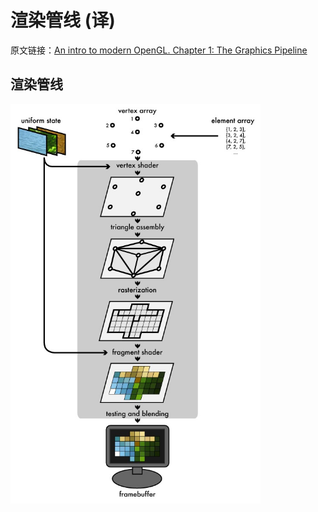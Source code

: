 # 渲染管线 (译)

原文链接：[An intro to modern OpenGL. Chapter 1: The Graphics Pipeline](https://duriansoftware.com/joe/an-intro-to-modern-opengl.-chapter-1:-the-graphics-pipeline)

## 渲染管线

<img src="https://github.com/zqiangxu/webgl/blob/main/assets/book/lesson23/graphics-pipeline.png?raw=true" width="400px"/>
